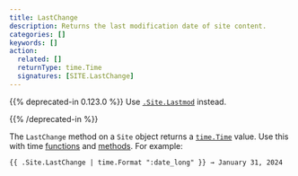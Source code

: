 ```yaml
---
title: LastChange
description: Returns the last modification date of site content.
categories: []
keywords: []
action:
  related: []
  returnType: time.Time
  signatures: [SITE.LastChange]
---
```


{{% deprecated-in 0.123.0 %}}
Use [`.Site.Lastmod`] instead.

[`.Site.Lastmod`]: /methods/site/lastmod/
{{% /deprecated-in %}}

The `LastChange` method on a `Site` object returns a [`time.Time`] value. Use this with time [functions] and [methods]. For example:

```go-html-template
{{ .Site.LastChange | time.Format ":date_long" }} → January 31, 2024

```

[`time.Time`]: https://pkg.go.dev/time#Time
[functions]: /functions/time
[methods]: /methods/time
